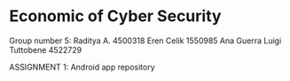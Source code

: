 # Economic of Cyber Security

Group number 5:
Raditya A. 4500318
Eren Celik 1550985
Ana Guerra 
Luigi Tuttobene 4522729

ASSIGNMENT 1: Android app repository
